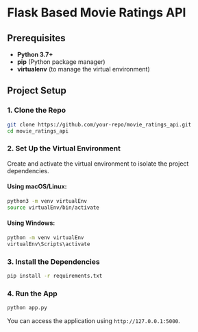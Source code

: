 # Flask Based Movie Ratings API 

## Prerequisites
- **Python 3.7+**
- **pip** (Python package manager)
- **virtualenv** (to manage the virtual environment)

## Project Setup
### 1. Clone the Repo
```bash
git clone https://github.com/your-repo/movie_ratings_api.git
cd movie_ratings_api
```

### 2. Set Up the Virtual Environment

Create and activate the virtual environment to isolate the project dependencies.

#### Using macOS/Linux:

```bash
python3 -m venv virtualEnv
source virtualEnv/bin/activate
```

#### Using Windows:

```bash
python -m venv virtualEnv
virtualEnv\Scripts\activate
```

### 3. Install the Dependencies

```bash
pip install -r requirements.txt
```

### 4. Run the App

```bash
python app.py
```

You can access the application using `http://127.0.0.1:5000`.
